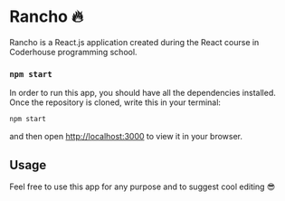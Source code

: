 # Rancho 🔥

Rancho is a React.js application created during the React course in Coderhouse programming school.

### `npm start`

In order to run this app, you should have all the dependencies installed.
Once the repository is cloned, write this in your terminal:

```bash
npm start
```
and then open [http://localhost:3000](http://localhost:3000) to view it in your browser.


## Usage
Feel free to use this app for any purpose and to suggest cool editing 😎